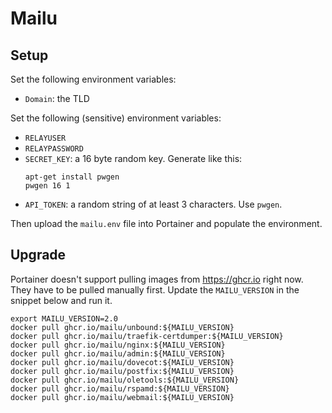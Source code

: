 # Mailu

## Setup
Set the following environment variables:
* `Domain`: the TLD

Set the following (sensitive) environment variables:
* `RELAYUSER`
* `RELAYPASSWORD`
* `SECRET_KEY`: a 16 byte random key.
  Generate like this:
  ```shell
  apt-get install pwgen
  pwgen 16 1
  ```
* `API_TOKEN`: a random string of at least 3 characters. Use `pwgen`.

Then upload the `mailu.env` file into Portainer and populate the environment.

## Upgrade
Portainer doesn't support pulling images from https://ghcr.io right now.
They have to be pulled manually first.
Update the `MAILU_VERSION` in the snippet below and run it.

```shell
export MAILU_VERSION=2.0
docker pull ghcr.io/mailu/unbound:${MAILU_VERSION}
docker pull ghcr.io/mailu/traefik-certdumper:${MAILU_VERSION}
docker pull ghcr.io/mailu/nginx:${MAILU_VERSION}
docker pull ghcr.io/mailu/admin:${MAILU_VERSION}
docker pull ghcr.io/mailu/dovecot:${MAILU_VERSION}
docker pull ghcr.io/mailu/postfix:${MAILU_VERSION}
docker pull ghcr.io/mailu/oletools:${MAILU_VERSION}
docker pull ghcr.io/mailu/rspamd:${MAILU_VERSION}
docker pull ghcr.io/mailu/webmail:${MAILU_VERSION}
```
